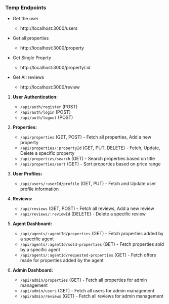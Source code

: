 ### Temp Endpoints
* Get the user
   * http://localhost:3000/users
* Get all properties
   * http://localhost:3000/property
* Get Single Proprty
   * http://localhost:3000/property/:id

* Get All reviews
   * http://localhost:3000/review



1. **User Authentication:**
   - `/api/auth/register` (POST)
   - `/api/auth/login` (POST)
   - `/api/auth/logout` (POST)

2. **Properties:**
   - `/api/properties` (GET, POST) - Fetch all properties, Add a new property
   - `/api/properties/:propertyId` (GET, PUT, DELETE) - Fetch, Update, Delete a specific property
   - `/api/properties/search` (GET) - Search properties based on title
   - `/api/properties/sort` (GET) - Sort properties based on price range

3. **User Profiles:**
   - `/api/users/:userId/profile` (GET, PUT) - Fetch and Update user profile information

4. **Reviews:**
   - `/api/reviews` (GET, POST) - Fetch all reviews, Add a new review
   - `/api/reviews/:reviewId` (DELETE) - Delete a specific review

5. **Agent Dashboard:**
   - `/api/agents/:agentId/properties` (GET) - Fetch properties added by a specific agent
   - `/api/agents/:agentId/sold-properties` (GET) - Fetch properties sold by a specific agent
   - `/api/agents/:agentId/requested-properties` (GET) - Fetch offers made for properties added by the agent

6. **Admin Dashboard:**
   - `/api/admin/properties` (GET) - Fetch all properties for admin management
   - `/api/admin/users` (GET) - Fetch all users for admin management
   - `/api/admin/reviews` (GET) - Fetch all reviews for admin management

